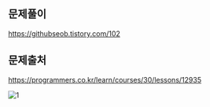 ## 문제풀이
https://githubseob.tistory.com/102
## 문제출처
https://programmers.co.kr/learn/courses/30/lessons/12935

![1](https://user-images.githubusercontent.com/83795383/133082250-acfb1c81-8265-425b-98ad-2089be335cd5.jpg)
